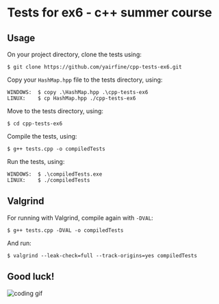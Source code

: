 # Tests for ex6 - c++ summer course
## Usage
On your project directory, clone the tests using:
```$xslt
$ git clone https://github.com/yairfine/cpp-tests-ex6.git
```

Copy your `HashMap.hpp` file to the tests directory, using:
```$xslt
WINDOWS:  $ copy .\HashMap.hpp .\cpp-tests-ex6
LINUX:    $ cp HashMap.hpp ./cpp-tests-ex6
```

Move to the tests directory, using:
```$xslt
$ cd cpp-tests-ex6
```

Compile the tests, using:
```$ xslt
$ g++ tests.cpp -o compiledTests
```

Run the tests, using:
```$ xslt
WINDOWS:  $ .\compiledTests.exe
LINUX:    $ ./compiledTests
```

## Valgrind
For running with Valgrind, compile again with `-DVAL`:
```$ xslt
$ g++ tests.cpp -DVAL -o compiledTests
```
And run:
```$ xslt
$ valgrind --leak-check=full --track-origins=yes compiledTests
```

## Good luck!
![coding gif](https://media.giphy.com/media/iAKXyzgLVtKsU/giphy.gif)
